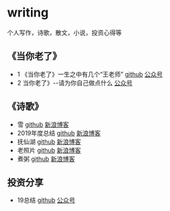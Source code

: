 # writing
个人写作，诗歌，散文，小说，投资心得等
## 《当你老了》
* 1 《当你老了》一生之中有几个“王老师” [github](/whenyouareold/《当你老了》一生之中有几个“王老师”.md) [公众号](https://mp.weixin.qq.com/s/4k_yXxArhfFt5Bx9iauJDA)
* 2 当你老了》--请为你自己做点什么 [公众号](https://mp.weixin.qq.com/s?__biz=MzA4ODIwNzE0NQ==&mid=2647581029&idx=1&sn=dd1c3cad53ce89ef7f70c71191140258&chksm=8817fb23bf6072358f073dfeb7921e53e07b8adbe1b4979c74b1f5b9556f7dd97583527c850d&token=1855669600&lang=zh_CN#rd)
## 《诗歌》
* 雪 [github](/poet/雪.md)  [新浪博客](http://blog.sina.com.cn/s/blog_539e8b700102yc4t.html)
* 2019年度总结 [github](/poet/2019.md)  [新浪博客](http://blog.sina.com.cn/s/blog_539e8b700102yceo.html)
* 抚仙湖 [github](/poet/抚仙湖.md)  [新浪博客](http://blog.sina.com.cn/s/blog_539e8b700102ycle.html)
* 老照片 [github](/poet/老照片.md)  [新浪博客](http://blog.sina.com.cn/s/blog_539e8b700102ycvm.html)
* 煮粥 [github](/poet/煮粥.md)  [新浪博客](http://blog.sina.com.cn/s/blog_539e8b700102ycxk.html)
## 投资分享
* 19总结 [github](/stock/19.md) [公众号](https://mp.weixin.qq.com/s/eYxHKQJF2AN4qdTC-auzWw)
